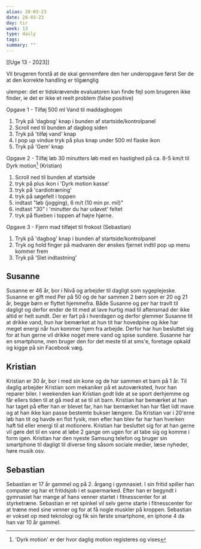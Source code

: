```yaml
---
alias: 28-03-23
date: 28-03-23
day: tir
week: 13
type: daily
tags: 
summary: ""
---
```

[[Uge 13 - 2023]]

Vil brugeren forstå at de skal gennemføre den her underopgave først
Ser de at den korrekte handling er tilgænglig 


ulemper: 
det er tidskrævende
evaluatoren kan finde fejl som brugeren ikke finder, ie det er ikke et reelt problem (false positive)

Opgave 1 - Tilføj 500 ml Vand til maddagbogen 
1. Tryk på 'dagbog' knap i bunden af startside/kontrolpanel
2. Scroll ned til bunden af dagbog siden 
3. Tryk på 'tilføj vand' knap
4. I pop up vindue tryk på plus knap under 500 ml flaske ikon
5. Tryk på 'Gem' knap


Opgave 2 - Tilføj løb 30 minutters løb med en hastighed på ca. 8-5 km/t  til Dyrk motion[^1] (Kristian)
1. Scroll ned til bunden af startside
2. tryk på plus ikon i 'Dyrk motion kasse'
3. tryk på 'cardiotræning' 
4. tryk på søgefelt i toppen
5. indtast "løb (jogging), 6 m/t (10 min pr. mil)"  
6. indtast "30" i 'minutter du har udøvet' feltet
7. tryk på flueben i toppen af højre hjørne.

Opgave 3 - Fjern mad tilføjet til frokost (Sebastian)
1. Tryk på 'dagbog' knap i bunden af startside/kontrolpanel
2. Tryk og hold finger på madvaren der ønskes fjernet indtil pop up menu kommer frem
3. Tryk på 'Slet indtastning'

[^1]: 'Dyrk motion' er der hvor daglig motion registeres og vises

## Susanne 
Susanne er 46 år, bor i Nivå og arbejder til dagligt som sygeplejeske. Susanne er gift med Per på 50 og de har sammen 2 børn som er 20  og 21 år, begge børn er flyttet hjemmefra. Både Susanne og per har travlt til dagligt og derfor ender de tit med at lave hurtig mad til aftensmad der ikke altid er helt sundt. Der er fart på i hverdagen og derfor glemmer Susanne tit at drikke vand, hun har bemærket at hun tit har hovedpine og ikke har meget energi når hun kommer hjem fra arbejde. Derfor har hun besluttet sig for at hun gerne vil drikke noget mere vand og spise sundere. Susanne har en smartphone, men bruger den for det meste til at sms'e, foretage opkald og kigge på sin Facebook væg. 
## Kristian
Kristian er 30 år, bor i med sin kone og de har sammen et barn på 1 år. Til daglig arbejder Kristian som mekaniker på et autoværksted, hvor han reparer biler. I weekenden kan Kristian godt lide at se sport derhjemme og får ellers tiden til at gå med at se til sit barn. Kristian har bemærket at han har taget på efter han er blevet far, han har bemærket han har fået lidt mave og at han ikke kan passe bestemte bukser længere. Da Kristian var i 20'erne løb han tit og havde en flot fysik, men efter han blev far har han hverken haft tid eller energi til at motionere. Kristian har besluttet sig for at han gerne vil gøre det til en vane at løbe 2 gange om ugen for at tabe sig og komme i form igen. Kristian har den nyeste Samsung telefon og bruger sin smartphone til dagligt til diverse ting såsom sociale medier, læse nyheder, høre musik osv.  
## Sebastian
Sebastian er 17 år gammel og på 2. årgang i gymnasiet. I sin fritid spiller han computer og har et fritidsjob i et supermarked. Efter han er begyndt i gymnasiet har mange af hans venner startet i fitnesscenter for at styrketræne. Sebastian er ret spinkel vil selv gerne starte i fitnesscenter for at træne med sine venner og for at få nogle muskler på kroppen. Sebastian er vokset op med teknologi og fik sin første smartphone, en iphone 4 da han var 10 år gammel.   
